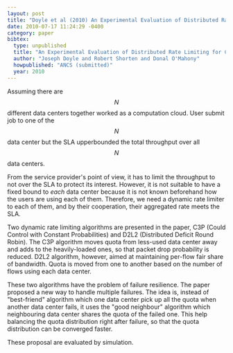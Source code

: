 ```yaml
---
layout: post
title: "Doyle et al (2010) An Experimental Evaluation of Distributed Rate Limiting for Cloud Computing Applications (ANCS)"
date: 2010-07-17 11:24:29 -0400
category: paper
bibtex:
  type: unpublished
  title: "An Experimental Evaluation of Distributed Rate Limiting for Cloud Computing Applications"
  author: "Joseph Doyle and Robert Shorten and Donal O'Mahony"
  howpublished: "ANCS (submitted)"
  year: 2010
---
```

Assuming there are $$N$$ different data centers together worked as a computation cloud. User submit job to one of the $$N$$ data center but the SLA upperbounded the total throughput over all $$N$$ data centers.

From the service provider's point of view, it has to limit the throughput to not over the SLA to protect its interest. However, it is not suitable to have a fixed bound to *each* data center because it is not known beforehand how the users are using each of them. Therefore, we need a dynamic rate limiter to each of them, and by their cooperation, their aggregated rate meets the SLA.

Two dynamic rate limiting algorithms are presented in the paper, C3P (Could Control with Constant Probabilities) and D2L2 (Distributed Deficit Round Robin). The C3P algorithm moves quota from less-used data center away and adds to the heavily-loaded ones, so that packet drop probability is reduced. D2L2 algorithm, however, aimed at maintaining per-flow fair share of bandwidth. Quota is moved from one to another based on the number of flows using each data center.

These two algorithms have the problem of failure resilience. The paper proposed a new way to handle multiple failures. The idea is, instead of "best-friend" algorithm which one data center pick up all the quota when another data center fails, it uses the "good neighbour" algorithm which neighbouring data center shares the quota of the failed one. This help balancing the quota distribution right after failure, so that the quota distribution can be converged faster.

These proposal are evaluated by simulation.
